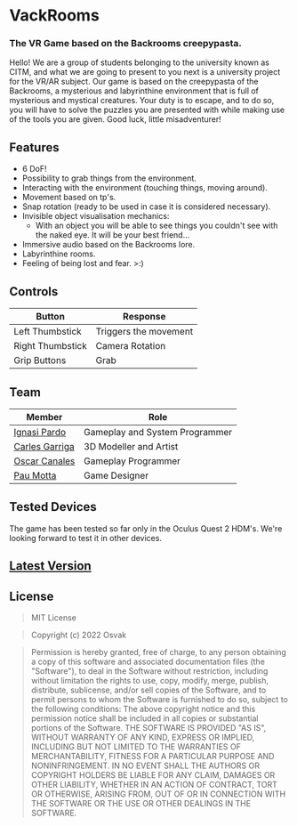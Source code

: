 # VackRooms
### The VR Game based on the Backrooms creepypasta.

Hello! We are a group of students belonging to the university known as CITM, and what we are going to present to you next is a university project for the VR/AR subject. 
Our game is based on the creepypasta of the Backrooms, a mysterious and labyrinthine environment that is full of mysterious and mystical creatures. Your duty is to escape, and to do so, you will have to solve the puzzles you are presented with while making use of the tools you are given. Good luck, little misadventurer!

## Features
- 6 DoF!
- Possibility to grab things from the environment.
- Interacting with the environment (touching things, moving around).
- Movement based on tp's.
- Snap rotation (ready to be used in case it is considered necessary).
- Invisible object visualisation mechanics:
  - With an object you will be able to see things you couldn't see with the naked eye. It will be your best friend...
- Immersive audio based on the Backrooms lore.
- Labyrinthine rooms.
- Feeling of being lost and fear. >:)

## Controls
| Button | Response |
|--|--|
| Left Thumbstick | Triggers the movement |
| Right Thumbstick | Camera Rotation |
| Grip Buttons | Grab |

## Team
| Member | Role |
|--|--|
| [Ignasi Pardo](https://github.com/KuronoaScarlet) | Gameplay and System Programmer |
| [Carles Garriga](https://github.com/FireAlfa) | 3D Modeller and Artist |
| [Oscar Canales](https://github.com/Osvak) | Gameplay Programmer |
| [Pau Motta](https://github.com/paumotta) | Game Designer |

## Tested Devices
The game has been tested so far only in the Oculus Quest 2 HDM's. We're looking forward to test it in other devices.

## [Latest Version](https://www.youtube.com/watch?v=TNOJSv7Lz4k)

## License

> MIT License

> Copyright (c) 2022 Osvak

>Permission is hereby granted, free of charge, to any person obtaining a copy of this software and associated documentation files (the "Software"), to deal in the Software without restriction, including without limitation the rights to use, copy, modify, merge, publish, distribute, sublicense, and/or sell copies of the Software, and to permit persons to whom the Software is furnished to do so, subject to the following conditions: The above copyright notice and this permission notice shall be included in all copies or substantial portions of the Software.
THE SOFTWARE IS PROVIDED "AS IS", WITHOUT WARRANTY OF ANY KIND, EXPRESS OR IMPLIED, INCLUDING BUT NOT LIMITED TO THE WARRANTIES OF MERCHANTABILITY, FITNESS FOR A PARTICULAR PURPOSE AND NONINFRINGEMENT. IN NO EVENT SHALL THE AUTHORS OR COPYRIGHT HOLDERS BE LIABLE FOR ANY CLAIM, DAMAGES OR OTHER LIABILITY, WHETHER IN AN ACTION OF CONTRACT, TORT OR OTHERWISE, ARISING FROM, OUT OF OR IN CONNECTION WITH THE SOFTWARE OR THE USE OR OTHER DEALINGS IN THE SOFTWARE.
